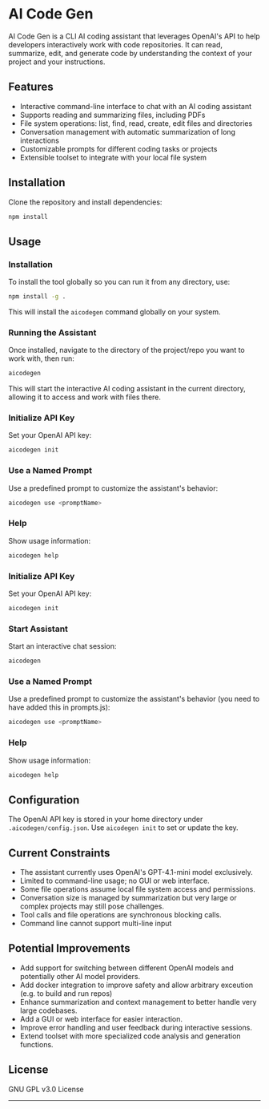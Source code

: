 # AI Code Gen

AI Code Gen is a CLI AI coding assistant that leverages OpenAI's API to help developers interactively work with code repositories. It can read, summarize, edit, and generate code by understanding the context of your project and your instructions.

## Features

- Interactive command-line interface to chat with an AI coding assistant
- Supports reading and summarizing files, including PDFs
- File system operations: list, find, read, create, edit files and directories
- Conversation management with automatic summarization of long interactions
- Customizable prompts for different coding tasks or projects
- Extensible toolset to integrate with your local file system

## Installation

Clone the repository and install dependencies:

```bash
npm install
```

## Usage

### Installation

To install the tool globally so you can run it from any directory, use:

```bash
npm install -g .
```

This will install the `aicodegen` command globally on your system.

### Running the Assistant

Once installed, navigate to the directory of the project/repo you want to work with, then run:

```bash
aicodegen
```

This will start the interactive AI coding assistant in the current directory, allowing it to access and work with files there.

### Initialize API Key

Set your OpenAI API key:

```bash
aicodegen init
```

### Use a Named Prompt

Use a predefined prompt to customize the assistant's behavior:

```bash
aicodegen use <promptName>
```

### Help

Show usage information:

```bash
aicodegen help
```


### Initialize API Key

Set your OpenAI API key:

```bash
aicodegen init
```

### Start Assistant

Start an interactive chat session:

```bash
aicodegen
```

### Use a Named Prompt

Use a predefined prompt to customize the assistant's behavior (you need to have added this in prompts.js):

```bash
aicodegen use <promptName>
```

### Help

Show usage information:

```bash
aicodegen help
```

## Configuration

The OpenAI API key is stored in your home directory under `.aicodegen/config.json`. Use `aicodegen init` to set or update the key.

## Current Constraints

- The assistant currently uses OpenAI's GPT-4.1-mini model exclusively.
- Limited to command-line usage; no GUI or web interface.
- Some file operations assume local file system access and permissions.
- Conversation size is managed by summarization but very large or complex projects may still pose challenges.
- Tool calls and file operations are synchronous blocking calls.
- Command line cannot support multi-line input

## Potential Improvements

- Add support for switching between different OpenAI models and potentially other AI model providers.
- Add docker integration to improve safety and allow arbitrary exceution (e.g. to build and run repos)
- Enhance summarization and context management to better handle very large codebases.
- Add a GUI or web interface for easier interaction.
- Improve error handling and user feedback during interactive sessions.
- Extend toolset with more specialized code analysis and generation functions.

## License

GNU GPL v3.0 License

---
